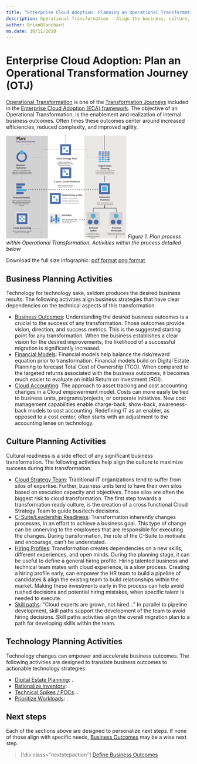```yaml
---
title: "Enterprise Cloud Adoption: Planning an Operational Transformation"
description: Operational Transformation - Align the business, culture, and technical plans
author: BrianBlanchard
ms.date: 10/11/2018
---
```


# Enterprise Cloud Adoption: Plan an Operational Transformation Journey (OTJ)

[Operational Transformation](overview.md) is one of the [Transformation Journeys](../overview.md) included in the [Enterprise Cloud Adoption (ECA) framework](../../overview.md). The objective of an Operational Transformation, is the enablement and realization of internal business outcomes. Often times these outcomes center around increased efficiencies, reduced complexity, and improved agility.

![Plan process within Operational Transformation](../../_images/operational-transformation-plan.png)
*Figure 1. Plan process within Operational Transformation. Activities within the process detailed below*

Download the full size infographic: [pdf format](../../_images/operational-transformation-infographic.png) [png format](../../_images/operational-transformation-infographic.pdf)

## Business Planning Activities

Technology for technology sake, seldom produces the desired business results. The following activities align business strategies that have clear dependencies on the technical aspects of this transformation.

* [Business Outcomes](../business-strategy/business-outcomes/overview.md): Understanding the desired business outcomes is a crucial to the success of any transformation. Those outcomes provide vision, direction, and success metrics. This is the suggested starting point for any transformation. When the business establishes a clear vision for the desired improvements, the likelihood of a successful migration is significantly increased.
* [Financial Models](../business-strategy/financial-models.md): Financial models help balance the risk/reward equation prior to transformation. Financial models build on Digital Estate Planning to forecast Total Cost of Ownership (TCO). When compared to the targeted returns associated with the business outcomes, it becomes much easier to evaluate an initial Return on Investment (ROI).
* [Cloud Accounting](../business-strategy/cloud-accounting.md): The approach to asset tracking and cost accounting changes in a Cloud empowerment model. Costs can more easily be tied to business units, programs/projects, or corporate initiatives. New cost management capabilities enable charge-back, show-back, awareness-back models to cost accounting. Redefining IT as an enabler, as opposed to a cost center, often starts with an adjustment to the accounting lense on technology.

## Culture Planning Activities

Cultural readiness is a side effect of any significant business transformation. The following activities help align the culture to maximize success during this transformation.

* [Cloud Strategy Team](../culture-strategy/what-is-a-cloud-strategy-team.md): Traditional IT organizations tend to suffer from silos of expertise. Further, business units tend to have their own silos based on execution capacity and objectives. Those silos are often the biggest risk to cloud transformation. The first step towards a transformation ready culture, is the creation of a cross functional Cloud Strategy Team to guide bus/tech decisions.
* [C-Suite/Leadership Readiness](../culture-strategy/c-suite-readiness.md): Transformation inherently changes processes, in an effort to achieve a business goal. This type of change can be unnerving to the employees that are responsible for executing the changes. During transformation, the role of the C-Suite to motivate and encourage, can't be understated.
* [Hiring Profiles](../culture-strategy/hiring-profiles.md): Transformation creates dependencies on a new skills, different experiences, and open minds. During the planning stage, it can be useful to define a general hiring profile. Hiring talented business and technical team mates with cloud experience, is a slow process. Creating a hiring profile early, can empower the HR team to build a pipeline of candidates & align the existing team to build relationships within the market. Making these investments early in the process can help avoid rushed decisions and potential hiring mistakes, when specific talent is needed to execute.
* [Skill paths](../culture-strategy/skills-readiness-path.md): "Cloud experts are grown, not hired..." In parallel to pipeline development, skill paths support the development of the team to avoid hiring decisions. Skill paths activities align the overall migration plan to a path for developing skills within the team.

## Technology Planning Activities

Technology changes can empower and accelerate business outcomes. The following activities are designed to translate business outcomes to actionable technology strategies.

* [Digital Estate Planning](): .
* [Rationalize Inventory](): .
* [Technical Spikes / POCs](): .
* [Prioritize Workloads](): .

## Next steps

Each of the sections above are designed to personalize next steps. If none of those align with specific needs, [Business Outcomes]() may be a wise next step.

> [!div class="nextstepaction"]
> [Define Business Outcomes]()